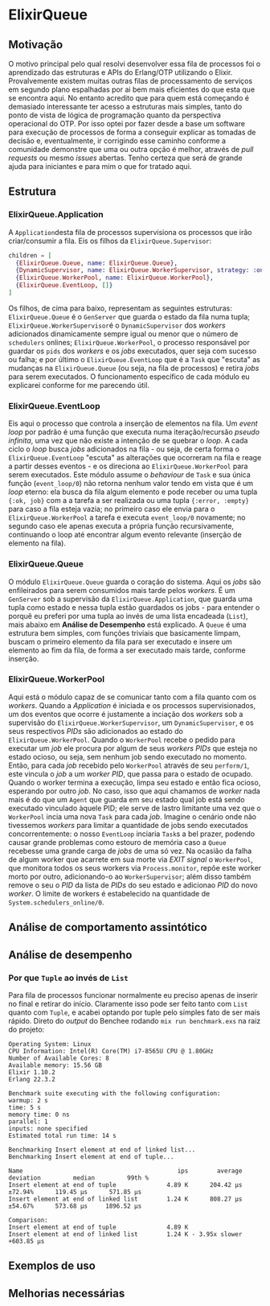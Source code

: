 # ElixirQueue

## Motivação
O motivo principal pelo qual resolvi desenvolver essa fila de processos foi o aprendizado das estruturas e APIs do Erlang/OTP utilizando o Elixir. Provalvemente existem muitas outras filas de processamento de serviços em segundo plano espalhadas por ai bem mais eficientes do que esta que se encontra aqui. No entanto acredito que para quem está começando é demasiado interessante ter acesso a estruturas mais simples, tanto do ponto de vista de lógica de programação quanto da perspectiva operacional do OTP. Por isso optei por fazer desde a base um software para execução de processos de forma a conseguir explicar as tomadas de decisão e, eventualmente, ir corrigindo esse caminho conforme a comunidade demonstre que uma ou outra opção é melhor, através de _pull requests_ ou mesmo _issues_ abertas. Tenho certeza que será de grande ajuda para iniciantes e para mim o que for tratado aqui.

## Estrutura
### ElixirQueue.Application
A `Application`desta fila de processos supervisiona os processos que irão criar/consumir a fila. Eis os filhos da `ElixirQueue.Supervisor`:
```ex
children = [
  {ElixirQueue.Queue, name: ElixirQueue.Queue},
  {DynamicSupervisor, name: ElixirQueue.WorkerSupervisor, strategy: :one_for_one},
  {ElixirQueue.WorkerPool, name: ElixirQueue.WorkerPool},
  {ElixirQueue.EventLoop, []}
]
```
Os filhos, de cima para baixo, representam as seguintes estruturas: `ElixirQueue.Queue` é o `GenServer` que guarda o estado da fila numa tupla; `ElixirQueue.WorkerSupervisor`é o `DynamicSupervisor` dos _workers_ adicionados dinamicamente sempre igual ou menor que o número de `schedulers` onlines; `ElixirQueue.WorkerPool`, o processo responsável por guardar os `pids` dos _workers_ e os _jobs_ executados, quer seja com sucesso ou falha; e por último o `ElixirQueue.EventLoop` que é a `Task` que "escuta" as mudanças na `ElixirQueue.Queue` (ou seja, na fila de processos) e retira _jobs_ para serem executados. O funcionamento específico de cada módulo eu explicarei conforme for me parecendo útil.

### ElixirQueue.EventLoop
Eis aqui o processo que controla a inserção de elementos na fila. Um _event loop_ por padrão é uma função que executa numa iteração/recursão _pseudo infinita_, uma vez que não existe a intenção de se quebrar o _loop_. A cada ciclo o _loop_ busca _jobs_ adicionados na fila - ou seja, de certa forma o `ElixirQueue.EventLoop` "escuta" as alterações que ocorreram na fila e reage a partir desses eventos - e os direciona ao `ElixirQueue.WorkerPool` para serem executados. Este módulo assume o _behaviour_ de `Task` e sua única função (`event_loop/0`) não retorna nenhum valor tendo em vista que é um _loop_ eterno: ela busca da fila algum elemento e pode receber ou uma tupla `{:ok, job}` com a a tarefa a ser realizada ou uma tupla `{:error, :empty}` para caso a fila esteja vazia; no primeiro caso ele envia para o `ElixirQueue.WorkerPool` a tarefa e executa `event_loop/0` novamente; no segundo caso ele apenas executa a própria função recursivamente, continuando o loop até encontrar algum evento relevante (inserção de elemento na fila).
### ElixirQueue.Queue
O módulo `ElixirQueue.Queue` guarda o coração do sistema. Aqui os _jobs_ são enfileirados para serem consumidos mais tarde pelos _workers_. É um `GenServer` sob a supervisão da `ElixirQueue.Application`, que guarda uma tupla como estado e nessa tupla estão guardados os jobs - para entender o porquê eu preferi por uma tupla ao invés de uma lista encadeada (`List`), mais abaixo em **Análise de Desempenho** está explicado. A `Queue` é uma estrutura bem simples, com funções triviais que basicamente limpam, buscam o primeiro elemento da fila para ser executado e insere um elemento ao fim da fila, de forma a ser executado mais tarde, conforme inserção.
### ElixirQueue.WorkerPool
Aqui está o módulo capaz de se comunicar tanto com a fila quanto com os _workers_. Quando a _Application_ é iniciada e os processos supervisionados, um dos eventos que ocorre é justamente a inciação dos _workers_ sob a supervisão do `ElixirQueue.WorkerSupervisor`, um `DynamicSupervisor`, e os seus respectivos _PIDs_ são adicionados ao estado do `ElixirQueue.WorkerPool`. Quando o `WorkerPool` recebe o pedido para executar um _job_ ele procura por algum de seus _workers PIDs_ que esteja no estado ocioso, ou seja, sem nenhum job sendo executado no momento. Então, para cada _job_ recebido pelo `WorkerPool` através de seu `perform/1`, este vincula o _job_ a um _worker PID_, que passa para o estado de ocupado. Quando o worker termina a execução, limpa seu estado e então fica ocioso, esperando por outro _job_. No caso, isso que aqui chamamos de _worker_ nada mais é do que um `Agent` que guarda em seu estado qual job está sendo executado vinculado àquele PID; ele serve de lastro limitante uma vez que o `WorkerPool` incia uma nova `Task` para cada _job_. Imagine o cenário onde não tivessemos _workers_ para limitar a quantidade de jobs sendo executados concorrentemente: o nosso `EventLoop` inciaria `Task`s a bel prazer, podendo causar grande problemas como estouro de memória caso a `Queue` recebesse uma grande carga de _jobs_ de uma só vez.
Na ocasião da falha de algum worker que acarrete em sua morte via _EXIT signal_ o `WorkerPool`, que monitora todos os seus workers via `Process.monitor`, repõe este worker morto por outro, adicionando-o ao `WorkerSupervisor`; além disso também remove o seu o _PID_ da lista de _PIDs_ do seu estado e adicionao _PID_ do novo _worker_. O limite de workers é estabelecido na quantidade de `System.schedulers_online/0`.

## Análise de comportamento assintótico

## Análise de desempenho
### Por que `Tuple` ao invés de `List`
Para fila de processos funcionar normalmente eu preciso apenas de inserir no final e retirar do início. Claramente isso pode ser feito tanto com `List` quanto com `Tuple`, e acabei optando por tuple pelo simples fato de ser mais rápido. Direto do _output_ do Benchee rodando `mix run benchmark.exs` na raiz do projeto:
```
Operating System: Linux
CPU Information: Intel(R) Core(TM) i7-8565U CPU @ 1.80GHz
Number of Available Cores: 8
Available memory: 15.56 GB
Elixir 1.10.2
Erlang 22.3.2

Benchmark suite executing with the following configuration:
warmup: 2 s
time: 5 s
memory time: 0 ns
parallel: 1
inputs: none specified
Estimated total run time: 14 s

Benchmarking Insert element at end of linked list...
Benchmarking Insert element at end of tuple...

Name                                           ips        average  deviation         median         99th %
Insert element at end of tuple              4.89 K      204.42 μs    ±72.94%      119.45 μs      571.85 μs
Insert element at end of linked list        1.24 K      808.27 μs    ±54.67%      573.68 μs     1896.52 μs

Comparison: 
Insert element at end of tuple              4.89 K
Insert element at end of linked list        1.24 K - 3.95x slower +603.85 μs
```

## Exemplos de uso

## Melhorias necessárias
